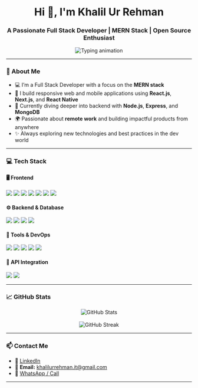 <h1 align="center">Hi 👋, I'm Khalil Ur Rehman</h1>
<h3 align="center">A Passionate Full Stack Developer | MERN Stack | Open Source Enthusiast</h3>

<p align="center">
  <img src="https://readme-typing-svg.herokuapp.com/?lines=Full-Stack+Software+Developer;MERN+Stack+Specialist;React+%7C+Next.js+%7C+Node.js+Lover;Open+Source+Contributor;Always+Learning+Something+New!&center=true&width=500&height=45" alt="Typing animation" />
</p>

---

### 🚀 About Me

- 💻 I’m a Full Stack Developer with a focus on the **MERN stack**  
- 🔧 I build responsive web and mobile applications using **React.js**, **Next.js**, and **React Native**
- 🧠 Currently diving deeper into backend with **Node.js**, **Express**, and **MongoDB**
- 🌍 Passionate about **remote work** and building impactful products from anywhere
- ✨ Always exploring new technologies and best practices in the dev world

---

### 💻 Tech Stack

#### 🖥 Frontend

<p>
  <img src="https://skillicons.dev/icons?i=react" />
  <img src="https://skillicons.dev/icons?i=nextjs" />
  <img src="https://skillicons.dev/icons?i=html" />
  <img src="https://skillicons.dev/icons?i=css" />
  <img src="https://skillicons.dev/icons?i=js" />
  <img src="https://skillicons.dev/icons?i=tailwind" />
  <img src="https://skillicons.dev/icons?i=bootstrap" />
</p>

#### ⚙️ Backend & Database

<p>
  <img src="https://skillicons.dev/icons?i=nodejs" />
  <img src="https://skillicons.dev/icons?i=express" />
  <img src="https://skillicons.dev/icons?i=mongodb" />
  <img src="https://skillicons.dev/icons?i=firebase" />
</p>

#### 🔧 Tools & DevOps

<p>
  <img src="https://skillicons.dev/icons?i=git" />
  <img src="https://skillicons.dev/icons?i=github" />
  <img src="https://skillicons.dev/icons?i=bitbucket" />
  <img src="https://skillicons.dev/icons?i=vscode" />
  <img src="https://skillicons.dev/icons?i=postman" />
</p>

#### 🔌 API Integration

<p>
  <img src="https://img.shields.io/badge/RESTful%20APIs-%23007ACC?style=for-the-badge&logo=api&logoColor=white" />
  <img src="https://img.shields.io/badge/Third%20Party%20Services-%236DB33F?style=for-the-badge" />
</p>

---

### 📈 GitHub Stats

<p align="center">
  <img src="https://github-readme-stats.vercel.app/api?username=khalilurrehman-it&show_icons=true&theme=radical" alt="GitHub Stats" />
  <br /><br />
  <img src="https://github-readme-streak-stats.herokuapp.com/?user=khalilurrehman-it&theme=radical" alt="GitHub Streak" />
</p>

---

### 📫 Contact Me

- 💼 [LinkedIn](https://www.linkedin.com/in/khalil-ur-rehman-it/)
- 📧 **Email:** khalilurrehman.it@gmail.com  
- 📱 [WhatsApp / Call](https://wa.me/923125301590)

---
